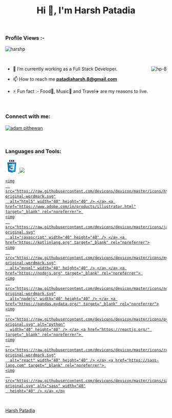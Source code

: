<h1 align="center">Hi 👋, I'm Harsh Patadia</h1>

<br>

<p align="right"> <h3>Profile Views :-</h3> <img src="https://komarev.com/ghpvc/?username=hp-8&label=Profile%20views&color=0e75b6&style=flat"
    alt="harshp" /> 
  </p>

<br>

<p><img align="right" src="https://github.com/Adam-pw/Adam-pw/blob/main/animation_500_kxa883sd.gif" alt="hp-8" /></p>


- 🌱 I’m currently working as a Full Stack Developer.

- 📫 How to reach me **patadiaharsh.8@gmail.com**

- ⚡ Fun fact :- Food🍕, Music🎵 and Travel✈️ are my reasons to live.

<br>

<h3 align="left">Connect with me:</h3>
<p align="left">
  <a href="https://www.linkedin.com/in/harsh-patadia/" target="blank"><img align="center"
      src="https://raw.githubusercontent.com/hp-8/github-profile-readme-generator/master/src/images/icons/Social/linked-in-alt.svg"
      alt="adam pithewan" height="30" width="40" /></a>
</p>

<br>

<h3 align="left">Languages and Tools:</h3>
<p align="left"> <a href="https://developer.android.com" target="_blank" rel="noreferrer"> 
    <img
      src="https://raw.githubusercontent.com/devicons/devicon/master/icons/css3/css3-original-wordmark.svg" alt="css3"
      width="40" height="40" /> </a> <a href="https://www.w3.org/html/" target="_blank" rel="noreferrer"> 
    <img src='https://cdn.jsdelivr.net/gh/devicons/devicon@latest/icons/axios/axios-original-wordmark.svg'
      widtht="40" height="40"/> </a> <a href="https://axios-http.com/docs/intro" target="_blank" rel="noreferrer">
      
    
    <img
      src="https://raw.githubusercontent.com/devicons/devicon/master/icons/html5/html5-original-wordmark.svg"
      alt="html5" width="40" height="40" /> </a> <a href="https://www.adobe.com/in/products/illustrator.html"
    target="_blank" rel="noreferrer"> 
    <img
      src="https://raw.githubusercontent.com/devicons/devicon/master/icons/javascript/javascript-original.svg"
      alt="javascript" width="40" height="40" /> </a> <a href="https://kotlinlang.org" target="_blank" rel="noreferrer">
    <img
      src="https://raw.githubusercontent.com/devicons/devicon/master/icons/mysql/mysql-original-wordmark.svg"
      alt="mysql" width="40" height="40" /> </a> </a> <a href="https://nodejs.org" target="_blank" rel="noreferrer"> 
    <img
      src="https://raw.githubusercontent.com/devicons/devicon/master/icons/nodejs/nodejs-original-wordmark.svg"
      alt="nodejs" width="40" height="40" /> </a> <a href="https://pandas.pydata.org/" target="_blank" rel="noreferrer">
    <img
      src="https://raw.githubusercontent.com/devicons/devicon/master/icons/python/python-original.svg" alt="python"
      width="40" height="40" /> </a> <a href="https://reactjs.org/" target="_blank" rel="noreferrer"> 
    <img
      src="https://raw.githubusercontent.com/devicons/devicon/master/icons/react/react-original-wordmark.svg"
      alt="react" width="40" height="40" /> </a> <a href="https://sass-lang.com" target="_blank" rel="noreferrer"> 
    <img
      src="https://raw.githubusercontent.com/devicons/devicon/master/icons/sass/sass-original.svg" alt="sass" width="40"
      height="40" /> </a> </p>
    
<br>

[Harsh Patadia](https://github.com/hp-8)
